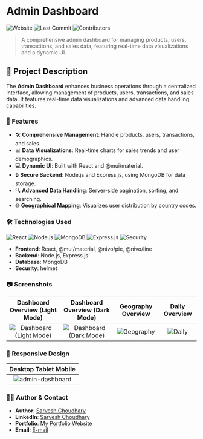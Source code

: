 # Admin Dashboard

![Website](https://img.shields.io/website?url=https://admin-dashboard-sc.netlify.app)
![Last Commit](https://img.shields.io/github/last-commit/sarveshguru/Admin-Dashboard) 
![Contributors](https://img.shields.io/github/contributors/sarveshguru/Admin-Dashboard)

> A comprehensive admin dashboard for managing products, users, transactions, and sales data, featuring real-time data visualizations and a dynamic UI.

## 📜 Project Description

The **Admin Dashboard** enhances business operations through a centralized interface, allowing management of products, users, transactions, and sales data. It features real-time data visualizations and advanced data handling capabilities.

### 🚀 Features

- 🛠️ **Comprehensive Management**: Handle products, users, transactions, and sales.
- 📊 **Data Visualizations**: Real-time charts for sales trends and user demographics.
- 💻 **Dynamic UI**: Built with React and @mui/material.
- 🔒 **Secure Backend**: Node.js and Express.js, using MongoDB for data storage.
- 🔍 **Advanced Data Handling**: Server-side pagination, sorting, and searching.
- 🌐 **Geographical Mapping**: Visualizes user distribution by country codes.

### 🛠️ Technologies Used

![React](https://img.shields.io/badge/Frontend-React-blue)
![Node.js](https://img.shields.io/badge/Backend-Node.js-green)
![MongoDB](https://img.shields.io/badge/Database-MongoDB-brightgreen)
![Express.js](https://img.shields.io/badge/Framework-Express.js-lightgrey)
![Security](https://img.shields.io/badge/Security-Helmet-red)

- **Frontend**: React, @mui/material, @nivo/pie, @nivo/line
- **Backend**: Node.js, Express.js
- **Database**: MongoDB
- **Security**: helmet

### 📷 Screenshots

| Dashboard Overview (Light Mode)| Dashboard Overview (Dark Mode)| Geography Overview | Daily Overview |
|:------------------:|:---------------:|:------------------:|:------------------:|
| ![Dashboard (Light Mode)](https://github.com/sarveshguru/Admin-Dashboard/assets/72163818/b801a72f-e0ab-45ec-a443-3eafb66c1fd4) | ![Dashboard (Dark Mode)](https://github.com/sarveshguru/Admin-Dashboard/assets/72163818/9582e916-c09a-458b-a023-6ffb616a1826) | ![Geography](https://github.com/sarveshguru/Admin-Dashboard/assets/72163818/a2ae13d6-6d58-4fdb-9209-f88fe4f1c250) | ![Daily](https://github.com/sarveshguru/Admin-Dashboard/assets/72163818/07630a63-0c25-4181-a7da-878952dd188b) |

### 📱 Responsive Design

| Desktop	Tablet Mobile |
|:------------------:|
| ![admin-dashboard](https://github.com/sarveshguru/Admin-Dashboard/assets/72163818/8c32f101-5144-49c9-8a62-5ad7f2b7ebb2) |



### 🧑‍💻 Author & Contact

- **Author**: [Sarvesh Choudhary](https://github.com/sarveshguru)
- **LinkedIn**: [Sarvesh Choudhary](https://www.linkedin.com/in/your-profile)
- **Portfolio**: [My Portfolio Website](https://sarvesh-choudhary-portfolio.netlify.app)
- **Email**: [E-mail](mailto:csarvesh288@gmail.com)
